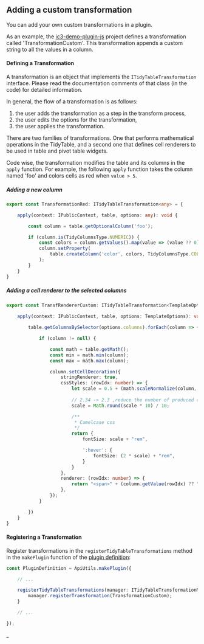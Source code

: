 ## Adding a custom transformation

You can add your own custom transformations in a plugin.

As an example, the [ic3-demo-plugin-js](https://github.com/ic3-software/ic3-demo-plugin-js) project defines a
transformation called 'TransformationCustom'. This transformation appends a custom string to all the values in a column.

#### Defining a Transformation

A transformation is an object that implements the `ITidyTableTransformation` interface. Please read the documentation
comments of that class (in the code) for detailed information.

In general, the flow of a transformation is as follows:

1) the user adds the transformation as a step in the transform process,
2) the user edits the options for the transformation,
3) the user applies the transformation.

There are two families of transformations. One that performs mathematical operations in the TidyTable, and a second one
that defines cell renderers to be used in table and pivot table widgets.

Code wise, the transformation modifies the table and its columns in the `apply` function. For example, the following
`apply` function takes the column named 'foo' and colors cells as red when `value > 5`.

##### Adding a new column

```typescript
export const TransformationRed: ITidyTableTransformation<any> = {

    apply(context: IPublicContext, table, options: any): void {

        const column = table.getOptionalColumn('foo');

        if (column.is(TidyColumnsType.NUMERIC)) {
            const colors = column.getValues().map(value => (value ?? 0) > 5 ? 'red' : null);
            column.setProperty(
                table.createColumn('color', colors, TidyColumnsType.COLOR)
            );
        }
    }
}
```

##### Adding a cell renderer to the selected columns

```typescript
export const TransfRendererCustom: ITidyTableTransformation<TemplateOptions> = {
    
    apply(context: IPublicContext, table, options: TemplateOptions): void {

        table.getColumnsBySelector(options.columns).forEach(column => {

            if (column != null) {

                const math = table.getMath();
                const min = math.min(column);
                const max = math.max(column);

                column.setCellDecoration({
                    stringRenderer: true,
                    cssStyles: (rowIdx: number) => {
                        let scale = 0.5 + (math.scaleNormalize(column, rowIdx, min, max, undefined) ?? 0.5);
                        
                        // 2.34 -> 2.3 ,reduce the number of produced classes
                        scale = Math.round(scale * 10) / 10;

                        /**
                         * Camelcase css
                         */
                        return {
                            fontSize: scale + "rem",

                            ':hover': {
                                fontSize: (2 * scale) + "rem",
                            }
                        }
                    },
                    renderer: (rowIdx: number) => {
                        return "<span>" + (column.getValue(rowIdx) ?? "") + "</span>";
                    },
                });
            }

        })
    }
}
```

#### Registering a Transformation

Register transformations in the `registerTidyTableTransformations` method in the `makePlugin` function of
the [plugin definition](PluginDefinition.md):

```typescript
const PluginDefinition = ApiUtils.makePlugin({

    // ...

    registerTidyTableTransformations(manager: ITidyTableTransformationManager) {
        manager.registerTransformation(TransformationCustom);
    }

    // ...

});
```

_
